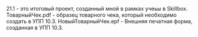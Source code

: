 21.1 - это итоговый проект, созданный мной в рамках учеьы в Skillbox.
ТоварныйЧек.pdf - образец товарного чека, который необходимо создать в УПП 10.3.
НовыйТоварныйЧек.epf - Внешняя печатная форма, созданная в УПП 10.3.
